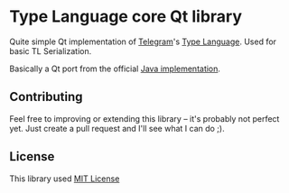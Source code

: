 Type Language core Qt library
==========
Quite simple Qt implementation of [Telegram](http://telegram.org)'s [Type Language](https://core.telegram.org/mtproto/TL). Used for basic TL Serialization.

Basically a Qt port from the official [Java implementation](https://github.com/ex3ndr/telegram-tl-core).

Contributing
----------
Feel free to improving or extending this library – it's probably not perfect yet. Just create a pull request and I'll see what I can do ;).


License
----------
This library used [MIT License](LICENSE)